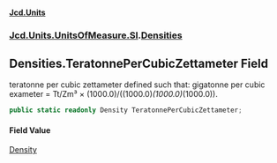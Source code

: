 #### [Jcd.Units](index.md 'index')
### [Jcd.Units.UnitsOfMeasure.SI](Jcd.Units.UnitsOfMeasure.SI.md 'Jcd.Units.UnitsOfMeasure.SI').[Densities](Densities.md 'Jcd.Units.UnitsOfMeasure.SI.Densities')

## Densities.TeratonnePerCubicZettameter Field

teratonne per cubic zettameter defined such that: gigatonne per cubic exameter = Tt/Zm³ × (1000.0)/((1000.0)*(1000.0)*(1000.0)).

```csharp
public static readonly Density TeratonnePerCubicZettameter;
```

#### Field Value
[Density](Density.md 'Jcd.Units.UnitTypes.Density')